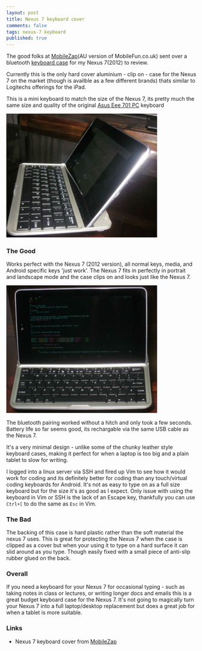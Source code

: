 ```yaml
---
layout: post
title: Nexus 7 keyboard cover
comments: false
tags: nexus-7 keyboard
published: true
---
```

The good folks at [MobileZap][2](AU version of MobileFun.co.uk) sent over a bluetooth [keyboard case][1] for my Nexus 7(2012) to review. 

Currently this is the only hard cover aluminium - clip on - case for the Nexus 7 on the market
(though is availble as a few different brands) thats similar to Logitechs offerings for the iPad.

This is a mini keyboard to match the size of the Nexus 7, its pretty much the same size and quality of the original
[Asus Eee 701 PC](https://www.google.com.au/search?q=eeepc+701) keyboard

<!--more-->

<img src="/img/IMG_3075_small.jpg" width="400" alt="">

### The Good

Works perfect with the Nexus 7 (2012 version), all normal keys, media, and Android specific keys 'just work'.  The Nexus 7 fits in perfectly in portrait
and landscape mode and the case clips on and looks just like the Nexus 7.

<img src="/img/IMG_3093_small.jpg" width="400" alt="">

The bluetooth pairing worked without a hitch and only took a few seconds. Battery life so far seems good, its rechargable via the same
USB cable as the Nexus 7.

It's a very minimal design - unlike some of the chunky leather style keyboard cases, making it perfect for when a 
laptop is too big and a plain tablet to slow for writing.

I logged into a linux server via SSH and fired up Vim to see how it would work for coding and its definitely better 
for coding than any touch/virtual coding keyboards for Android. It's not as easy to type on as a full size keyboard
but for the size it's as good as I expect.  Only issue with using the keyboard in Vim or SSH is the lack of an Escape key, thankfully you
can use `Ctrl+[` to do the same as `Esc` in Vim.

### The Bad

The backing of this case is hard plastic rather than the soft material the nexus 7 uses.  This 
is great for protecting the Nexus 7 when the case is clipped as a cover but when
your using it to type on a hard surface it can slid around as you type. Though easily fixed 
with a small piece of anti-slip rubber glued on the back.

### Overall

If you need a keyboard for your Nexus 7 for occasional typing - such as taking notes in class or lectures, or writing 
longer docs and emails this is a great budget keyboard case for the Nexus 7.  It's not going to magically turn your Nexus 7 into
a full laptop/desktop replacement but does a great job for when a tablet is more suitable.

### Links

 * Nexus 7 keyboard cover from [MobileZap][1]







[1]: http://www.mobilezap.com.au/37024-bluetooth-keyboard-and-case-for-google-nexus-7-asus.html  "Nexus 7 keyboard - MobileZap"
[2]: http://www.mobilezap.com.au/31223/electronics/nexus-7/cases.htm "MobileZap"
